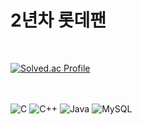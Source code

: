 
<h1><b>2년차 롯데팬</b></h1> <br/>

<!--![My Image](https://github.com/user-attachments/assets/76522555-55ae-45e7-97fb-52d5ce31a382) <br/><br/></br></br> -->

[![Solved.ac Profile](http://mazassumnida.wtf/api/v2/generate_badge?boj=hangyeol0315)](https://solved.ac/hangyeol0315/)
<br>

<!--![Anurag's GitHub stats](https://github-readme-stats.vercel.app/api?username=Hgyeol&show_icons=true&theme=radical)-->

<br/><br/>
![C](https://img.shields.io/badge/C-A8B9CC?style=for-the-badge&logo=c&logoColor=white)
![C++](https://img.shields.io/badge/C++-00599C?style=for-the-badge&logo=cplusplus&logoColor=white)
![Java](https://img.shields.io/badge/Java-007396?style=for-the-badge&logo=java&logoColor=white)
![MySQL](https://img.shields.io/badge/MySQL-4479A1?style=for-the-badge&logo=mysql&logoColor=white)
<!--
**Hgyeol/Hgyeol** is a ✨ _special_ ✨ repository because its `README.md` (this file) appears on your GitHub profile.

Here are some ideas to get you started:

- 🔭 I’m currently working on ...
- 🌱 I’m currently learning ...
- 👯 I’m looking to collaborate on ...
- 🤔 I’m looking for help with ...
- 💬 Ask me about ...
- 📫 How to reach me: ...
- 😄 Pronouns: ...
- ⚡ Fun fact: ...
-->
